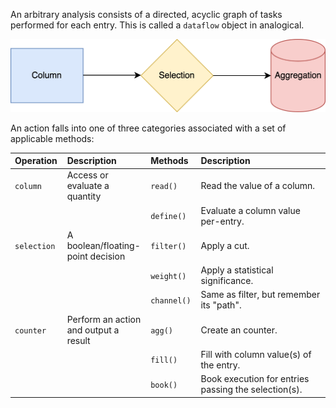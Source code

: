 An arbitrary analysis consists of a directed, acyclic graph of tasks performed for each entry. This is called a `dataflow` object in analogical.

![dataflow](../assets/dataflow.png)

An action falls into one of three categories associated with a set of applicable methods:

<style>
table th:first-of-type {
    width: 15%;
}
table th:nth-of-type(2) {
    width: 20%;
}
table th:nth-of-type(3) {
    width: 15%;
}
table th:nth-of-type(4) {
    width: 40%;
}
</style>

| Operation | Description | Methods | Description |
| :------------ | :------------------------------------ | :------------ | :------------------------------------ |
| `column` | Access or evaluate a quantity | `read()` | Read the value of a column. |
| | | `define()` | Evaluate a column value per-entry. |
| `selection` | A boolean/floating-point decision | `filter()` | Apply a cut. | 
| | | `weight()` | Apply a statistical significance. |
| | | `channel()` | Same as filter, but remember its "path". |
| `counter` | Perform an action and output a result | `agg()` | Create an counter. |
| | | `fill()` | Fill with column value(s) of the entry. |
| | | `book()` | Book execution for entries passing the selection(s). |
